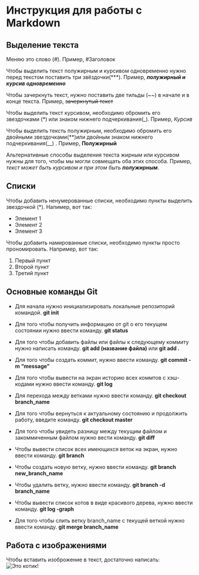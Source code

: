 # Инструкция для работы с Markdown

## Выделение текста

Меняю это слово (#). Пример, #Заголовок

Чтобы выделить текст полужирным и курсивом одновременно нужно перед текстом поставить три звёздочки(***). Пример, ***полужирный и курсив одновременно***

Чтобы зачеркнуть текст, нужно поставить две тильды (~~) в начале и в конце текста. Пример, ~~зачеркнутый текст~~

Чтобы выделить текст курсивом, необходимо обромить его звездочками (*) или знаком нижнего подчеркивания(_). Пример, *Курсив* 

Чтобы выделить тексть полужирным, необходимо обромить его двойными звездочками(**)или двойным знаком нижнего подчеркивания(__) . Пример, **Полужирный**

Альтернативные способы выделения текста жирным или курсивом нужны для того, чтобы мы могли совмещать оба этих способа. Пример, _текст может быть курсивом и при этом быть **полужирным**_.

## Списки 

Чтобы добавить ненумерованные списки, необходимо пункты выделить звездочкой (*). Напимер, вот так:
* Элемент 1
* Элемент 2
* Элемент 3

Чтобы добавить намированные списки, необходимо пункты просто прономировать. Например, вот так:
1. Первый пункт
2. Второй пункт
3. Третий пункт

## Основные команды Git

* Для начала нужно инициализировать локальные репозиторий командой. **git init**

* Для того чтобы получить информацию от git о его текущем состоянии нужно ввести команду. **git status**

* Для того чтобы добавить файлы или файлы к следующему коммиту нужно написать команду. **git add (название файла)** или **git add .**

* Для того чтобы создать коммит, нужно ввести команду. **git commit -m “message”**

* Для того чтобы вывести на экран историю всех коммтов с хэш-кодами нужно ввести команду. **git log**

* Для перехода между ветками нужно ввести команду. **git checkout branch_name**

* Для того чтобы вернуться к актуальному состоянию и продолжить работу, введите команду. **git checkout master**

* Для того чтобы увидеть разницу между текущим файлом и закоммиченным файлом нужно вести команду. **git diff**

* Чтобы вывести список всех имеющихся веток на экран, нужно ввести команду. **git branch**

* Чтобы создать новую ветку, нужно ввести команду. **git branch new_branch_name**

* Чтобы удалить ветку, нужно ввести команду. **git branch -d branch_name**

* Чтобы вывести список котов в виде красивого дерева, нужно ввести команду. **git log -graph**

* Для того чтобы слить ветку branch_name с текущей веткой нужно ввести команду. **git merge branch_name**


## Работа с изображениями

Чтобы вставить изоброжение в текст, достаточно написать: ![Это котик!](fe22186dba2df35f07573604aa8a0e63.jpeg)

